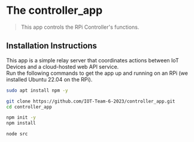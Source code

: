# The controller_app
> This app controls the RPi Controller's functions.

## Installation Instructions

This app is a simple relay server that coordinates actions between IoT Devices and a cloud-hosted web API service.  
Run the following commands to get the app up and running on an RPi (we installed Ubuntu 22.04 on the RPi).

```bash
sudo apt install npm -y
```
```bash
git clone https://github.com/IOT-Team-6-2023/controller_app.git
cd controller_app
```
```bash
npm init -y
npm install
```
```bash
node src
```
